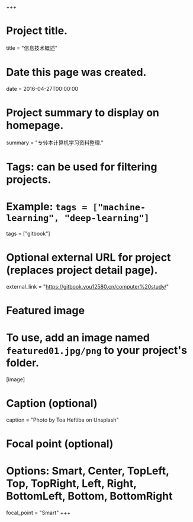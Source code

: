 +++
# Project title.
title = "信息技术概述"

# Date this page was created.
date = 2016-04-27T00:00:00

# Project summary to display on homepage.
summary = "专转本计算机学习资料整理."

# Tags: can be used for filtering projects.
# Example: `tags = ["machine-learning", "deep-learning"]`
tags = ["gitbook"]

# Optional external URL for project (replaces project detail page).
external_link = "https://gitbook.you12580.cn/computer%20study/"

# Featured image
# To use, add an image named `featured01.jpg/png` to your project's folder. 
[image]
  # Caption (optional)
  caption = "Photo by Toa Heftiba on Unsplash"

  # Focal point (optional)
  # Options: Smart, Center, TopLeft, Top, TopRight, Left, Right, BottomLeft, Bottom, BottomRight
  focal_point = "Smart"
+++
